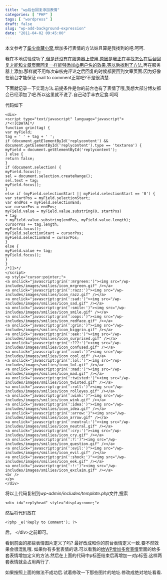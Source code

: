 ```yaml
---
title: "wp后台回复添加表情"
categories: [ "PHP" ]
tags: [ "wordpress" ]
draft: false
slug: "wp-add-background-expression"
date: "2011-04-02 09:45:00"
---
```


本文参考了[奚少收藏小窝](http://www.xishao.net/wp/547.html),增加多行表情的方法姑且算是我找到的吧.呵呵.

我在本地试验成功了,但是还没有在服务器上使用.原因是我正在寻找怎么在后台回复才能和文章页面回复一样能够添加@用户名的效果.等以后找到了方法,再在服务器上添加.那样就不用每次审核完评论之后回复的时候都要回到文章页面.因为好像在前台才能保证 mail to comment正常吧?不是很清楚.


<!--more-->


下面就记录一下实现方法.前提条件是你的前台也有了表情了哦,我想大部分博友都会已经添加了吧.所以这里就不说了.自己动手丰衣足食.呵呵

代码如下

    <div>
    <script type="text/javascript" language="javascript">
    /*<![CDATA[*/
    function grin(tag) {
    var myField;
    tag = ' ' + tag + ' ';
    if (document.getElementById('replycontent') && document.getElementById('replycontent').type == 'textarea') {
    myField = document.getElementById('replycontent');
    } else {
    return false;
    }
    if (document.selection) {
    myField.focus();
    sel = document.selection.createRange();
    sel.text = tag;
    myField.focus();
    }
    else if (myField.selectionStart || myField.selectionStart == '0') {
    var startPos = myField.selectionStart;
    var endPos = myField.selectionEnd;
    var cursorPos = endPos;
    myField.value = myField.value.substring(0, startPos)
    + tag
    + myField.value.substring(endPos, myField.value.length);
    cursorPos += tag.length;
    myField.focus();
    myField.selectionStart = cursorPos;
    myField.selectionEnd = cursorPos;
    }
    else {
    myField.value += tag;
    myField.focus();
    }
    }
    /*]]>*/
    </script>
    <p style="cursor:pointer;">
    <a onclick="javascript:grin(':mrgreen:')"><img src="/wp-includes/images/smilies/icon_mrgreen.gif" /></a>
    <a onclick="javascript:grin(':razz:')"><img src="/wp-includes/images/smilies/icon_razz.gif" /></a>
    <a onclick="javascript:grin(':sad:')"><img src="/wp-includes/images/smilies/icon_sad.gif" /></a>
    <a onclick="javascript:grin(':smile:')"><img src="/wp-includes/images/smilies/icon_smile.gif" /></a>
    <a onclick="javascript:grin(':oops:')"><img src="/wp-includes/images/smilies/icon_redface.gif" /></a>
    <a onclick="javascript:grin(':grin:')"><img src="/wp-includes/images/smilies/icon_biggrin.gif" /></a>
    <a onclick="javascript:grin(':eek:')"><img src="/wp-includes/images/smilies/icon_surprised.gif" /></a>
    <a onclick="javascript:grin(':???:')"><img src="/wp-includes/images/smilies/icon_confused.gif" /></a>
    <a onclick="javascript:grin(':cool:')"><img src="/wp-includes/images/smilies/icon_cool.gif" /></a>
    <a onclick="javascript:grin(':lol:')"><img src="/wp-includes/images/smilies/icon_lol.gif" /></a>
    <a onclick="javascript:grin(':mad:')"><img src="/wp-includes/images/smilies/icon_mad.gif" /></a>
    <a onclick="javascript:grin(':twisted:')"><img src="/wp-includes/images/smilies/icon_twisted.gif" /></a>
    <a onclick="javascript:grin(':roll:')"><img src="/wp-includes/images/smilies/icon_rolleyes.gif" /></a>
    <a onclick="javascript:grin(':wink:')"><img src="/wp-includes/images/smilies/icon_wink.gif" /></a>
    <a onclick="javascript:grin(':idea:')"><img src="/wp-includes/images/smilies/icon_idea.gif" /></a>
    <a onclick="javascript:grin(':arrow:')"><img src="/wp-includes/images/smilies/icon_arrow.gif" /></a>
    <a onclick="javascript:grin(':neutral:')"><img src="/wp-includes/images/smilies/icon_neutral.gif" /></a>
    <a onclick="javascript:grin(':cry:')"><img src="/wp-includes/images/smilies/icon_cry.gif" /></a>
    <a onclick="javascript:grin(':?:')"><img src="/wp-includes/images/smilies/icon_question.gif" /></a>
    <a onclick="javascript:grin(':evil:')"><img src="/wp-includes/images/smilies/icon_evil.gif" /></a>
    <a onclick="javascript:grin(':shock:')"><img src="/wp-includes/images/smilies/icon_eek.gif" /></a>
    <a onclick="javascript:grin(':!:')"><img src="/wp-includes/images/smilies/icon_exclaim.gif" /></a>
    <br />
    </p>
    </div>

将以上代码复制到*wp-admin/includes/template.php*文件,搜索

    <div id="replyhead" style="display:none;">

然后将代码放在

    <?php _e('Reply to Comment'); ?>

后， &lt;/div>之前即可。

看到前面的那些表情图片定义了吗?
最好改成和你的前台表情定义一致.要不然效果会很混乱哦.
如果你有多套表情的话.可以看我的[给WP增加多套表情](/2011/04/24-increase-the-expression-of-wp.html)里面的给多套表情增加定义的方法.然后在上面的代码中p标签结束后再增加一对p标签.这样两套表情就会占用两行了.

如果按照上面的做法不成功后.试着修改一下那些图片的地址.修改成绝对地址看看.
